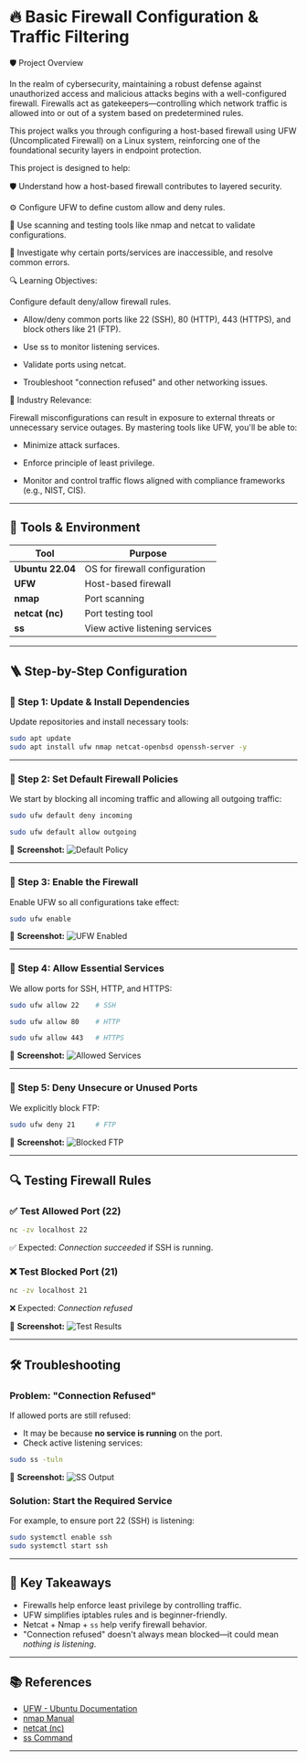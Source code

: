 # 🔥 Basic Firewall Configuration & Traffic Filtering

🛡️ Project Overview

In the realm of cybersecurity, maintaining a robust defense against unauthorized access and malicious attacks begins with a well-configured firewall. Firewalls act as gatekeepers—controlling which network traffic is allowed into or out of a system based on predetermined rules.

This project walks you through configuring a host-based firewall using UFW (Uncomplicated Firewall) on a Linux system, reinforcing one of the foundational security layers in endpoint protection.

This project is designed to help:

🛡️ Understand how a host-based firewall contributes to layered security.

⚙️ Configure UFW to define custom allow and deny rules.

📡 Use scanning and testing tools like nmap and netcat to validate configurations.

🚫 Investigate why certain ports/services are inaccessible, and resolve common errors.

🔍 Learning Objectives:

Configure default deny/allow firewall rules.

- Allow/deny common ports like 22 (SSH), 80 (HTTP), 443 (HTTPS), and block others like 21 (FTP).

- Use ss to monitor listening services.

- Validate ports using netcat.

- Troubleshoot "connection refused" and other networking issues.

📌 Industry Relevance:

Firewall misconfigurations can result in exposure to external threats or unnecessary service outages. By mastering tools like UFW, you'll be able to:

- Minimize attack surfaces.

- Enforce principle of least privilege.

- Monitor and control traffic flows aligned with compliance frameworks (e.g., NIST, CIS).

---

## 🧰 Tools & Environment

| Tool             | Purpose                        |
| ---------------- | ------------------------------ |
| **Ubuntu 22.04** | OS for firewall configuration  |
| **UFW**          | Host-based firewall            |
| **nmap**         | Port scanning                  |
| **netcat (nc)**  | Port testing tool              |
| **ss**           | View active listening services |

---

## 🪜 Step-by-Step Configuration

### 🔹 Step 1: Update & Install Dependencies

Update repositories and install necessary tools:

```bash
sudo apt update
sudo apt install ufw nmap netcat-openbsd openssh-server -y
```

---

### 🔹 Step 2: Set Default Firewall Policies

We start by blocking all incoming traffic and allowing all outgoing traffic:

```bash
sudo ufw default deny incoming
```

```bash
sudo ufw default allow outgoing
```

📸 **Screenshot:**
![Default Policy](screenshots/default_policy.png)

---

### 🔹 Step 3: Enable the Firewall

Enable UFW so all configurations take effect:

```bash
sudo ufw enable
```

📸 **Screenshot:**
![UFW Enabled](screenshots/ufw_enabled.png)

---

### 🔹 Step 4: Allow Essential Services

We allow ports for SSH, HTTP, and HTTPS:

```bash
sudo ufw allow 22    # SSH
```

```bash
sudo ufw allow 80    # HTTP
```

```bash
sudo ufw allow 443   # HTTPS
```

📸 **Screenshot:**
![Allowed Services](screenshots/allowed_services.png)

---

### 🔹 Step 5: Deny Unsecure or Unused Ports

We explicitly block FTP:

```bash
sudo ufw deny 21     # FTP
```

📸 **Screenshot:**
![Blocked FTP](screenshots/blocked_ftp.png)

---

## 🔍 Testing Firewall Rules

### ✅ Test Allowed Port (22)

```bash
nc -zv localhost 22
```

✅ Expected: *Connection succeeded* if SSH is running.

### ❌ Test Blocked Port (21)

```bash
nc -zv localhost 21
```

❌ Expected: *Connection refused*

📸 **Screenshot:**
![Test Results](screenshots/port_test_results.png)

---

## 🛠️ Troubleshooting

### Problem: "Connection Refused"

If allowed ports are still refused:

* It may be because **no service is running** on the port.
* Check active listening services:

```bash
sudo ss -tuln
```

📸 **Screenshot:**
![SS Output](screenshots/ss_output.png)

### Solution: Start the Required Service

For example, to ensure port 22 (SSH) is listening:

```bash
sudo systemctl enable ssh
sudo systemctl start ssh
```

---

## 🧠 Key Takeaways

* Firewalls help enforce least privilege by controlling traffic.
* UFW simplifies iptables rules and is beginner-friendly.
* Netcat + Nmap + `ss` help verify firewall behavior.
* "Connection refused" doesn't always mean blocked—it could mean *nothing is listening*.

---

## 📚 References

* [UFW - Ubuntu Documentation](https://help.ubuntu.com/community/UFW)
* [nmap Manual](https://nmap.org/book/man.html)
* [netcat (nc)](https://linux.die.net/man/1/nc)
* [ss Command](https://linux.die.net/man/8/ss)

---




